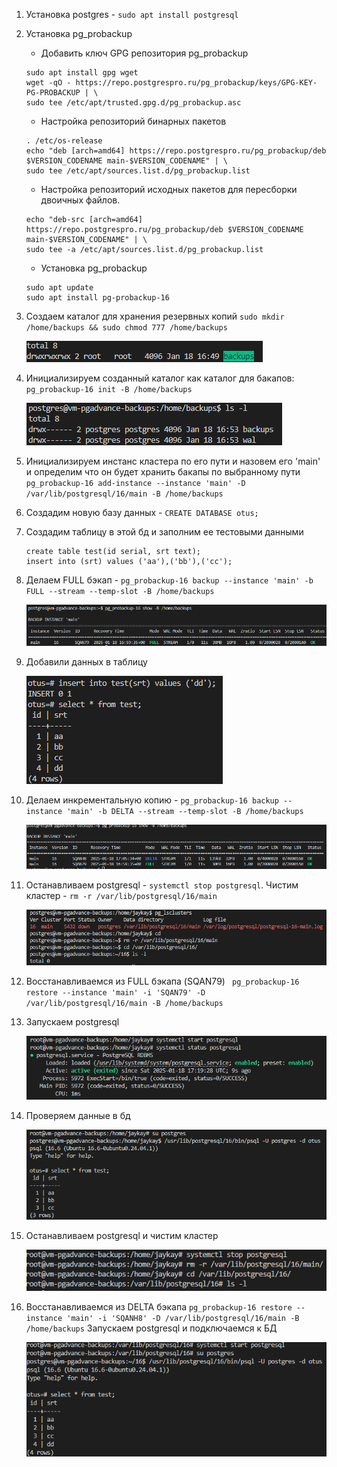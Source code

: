 1. Установка postgres - `sudo apt install postgresql`
2. Установка pg_probackup
    - Добавить ключ GPG репозитория pg_probackup
    ```
    sudo apt install gpg wget
    wget -qO - https://repo.postgrespro.ru/pg_probackup/keys/GPG-KEY-PG-PROBACKUP | \
    sudo tee /etc/apt/trusted.gpg.d/pg_probackup.asc
    ```
    - Настройка репозиторий бинарных пакетов
    ```
    . /etc/os-release
    echo "deb [arch=amd64] https://repo.postgrespro.ru/pg_probackup/deb $VERSION_CODENAME main-$VERSION_CODENAME" | \
    sudo tee /etc/apt/sources.list.d/pg_probackup.list
    ```
    - Настройка репозиторий исходных пакетов для пересборки двоичных файлов.
    ```
    echo "deb-src [arch=amd64] https://repo.postgrespro.ru/pg_probackup/deb $VERSION_CODENAME main-$VERSION_CODENAME" | \
    sudo tee -a /etc/apt/sources.list.d/pg_probackup.list
    ```
    - Установка pg_probackup 
    ```
    sudo apt update
    sudo apt install pg-probackup-16
    ```
3. Создаем каталог для хранения резервных копий `sudo mkdir /home/backups && sudo chmod 777 /home/backups`

    ![alt text](image-2.png)

4. Инициализируем созданный каталог как каталог для бакапов: `pg_probackup-16 init -B /home/backups`

    ![alt text](image.png)

5. Инициализируем инстанс кластера по его пути и назовем его 'main' и определим что он будет хранить бакапы по выбранному пути
    `pg_probackup-16 add-instance --instance 'main' -D /var/lib/postgresql/16/main -B /home/backups`
6. Создадим новую базу данных - `CREATE DATABASE otus;`
7. Создадим таблицу в этой бд и заполним ее тестовыми данными
    ```
    create table test(id serial, srt text);
    insert into (srt) values ('aa'),('bb'),('cc');
    ```
8. Делаем FULL бэкап - `pg_probackup-16 backup --instance 'main' -b FULL --stream --temp-slot -B /home/backups`

    ![alt text](image-1.png)

9. Добавили данных в таблицу 

    ![alt text](image-3.png)

10. Делаем инкрементальную копию - `pg_probackup-16 backup --instance 'main' -b DELTA --stream --temp-slot -B /home/backups`

    ![alt text](image-4.png)

11. Останавливаем postgresql - `systemctl stop postgresql`.
    Чистим кластер - `rm -r /var/lib/postgresql/16/main`

    ![alt text](image-5.png)

12. Восстанавливаемся из FULL бэкапа (SQAN79)
    ` pg_probackup-16 restore --instance 'main' -i 'SQAN79' -D /var/lib/postgresql/16/main -B /home/backups`

13. Запускаем postgresql

    ![alt text](image-6.png)

14. Проверяем данные в бд

    ![alt text](image-7.png)

15. Останавливаем postgresql и чистим кластер

    ![alt text](image-8.png)

16. Восстанавливаемся из DELTA бэкапа
    `pg_probackup-16 restore --instance 'main' -i 'SQANH8' -D /var/lib/postgresql/16/main -B /home/backups`
    Запускаем postgresql и подключаемся к БД

    ![alt text](image-9.png)